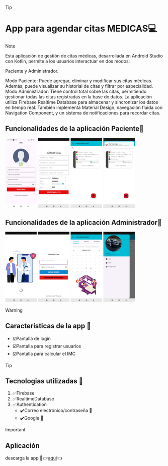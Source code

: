 >[!TIP]
><h1>App para agendar citas MEDICAS💻</h1>

>[!NOTE]   
> <p> Esta aplicación de gestión de citas médicas, desarrollada en Android Studio con Kotlin, permite a los usuarios interactuar en dos modos:
  Paciente y Administrador.

Modo Paciente: Puede agregar, eliminar y modificar sus citas médicas. Además, puede visualizar su historial de citas y filtrar por especialidad.
Modo Administrador: Tiene control total sobre las citas, permitiendo gestionar todas las citas registradas en la base de datos.
La aplicación utiliza Firebase Realtime Database para almacenar y sincronizar los datos en tiempo real. También implementa Material Design,
navegación fluida con Navigation Component, y un sistema de notificaciones para recordar citas. </p>

<h2>Funcionalidades de la aplicación  Paciente📁</h2>
<p><img src="https://github.com/AndyCajas/IMC/blob/master/imagenes/img_registro.jpg?raw=true" width="100" alt=""> <img src="https://github.com/AndyCajas/AdministrarCitas/blob/master/imagenes/img3_p.jpg?raw=true" alt="" width="100">
    <img src="https://github.com/AndyCajas/AdministrarCitas/blob/master/imagenes/img2_p.jpg?raw=true" alt="" width="100">
    <img src="https://github.com/AndyCajas/AdministrarCitas/blob/master/imagenes/img1_p.jpg?raw=true" alt="" width="100">
</p>

<h2>Funcionalidades de la aplicación  Administrador📁</h2>
<p>
  <img src="https://github.com/AndyCajas/AdministrarCitas/blob/master/imagenes/img7_i.jpg?raw=true" width="100" alt=""> 
  <img src="https://github.com/AndyCajas/AdministrarCitas/blob/master/imagenes/img6_a.jpg?raw=true" alt="" width="100">
    <img src="https://github.com/AndyCajas/AdministrarCitas/blob/master/imagenes/img5_a.jpg?raw=true" alt="" width="100">
    <img src="https://github.com/AndyCajas/AdministrarCitas/blob/master/imagenes/img4_a.jpg?raw=true" alt="" width="100">
</p>



>[!WARNING]
><h2>Caracteristicas de la app 📖 </h2>

<ul>
    <li>☑️Pantalla de login</li>
    <li>☑️Pantalla para registrar usuarios</li>
    <li>☑️Pantalla para calcular el IMC</li>
</ul>

>[!TIP]
><h2>Tecnologias utilizadas 📖 </h2>

<ol>
    <li>✅Firebase</li>
    <li>✅RealtimeDatabase</li>
    <li>✅Authentication
        <ul>
    <li>✔️Correo electrónico/contraseña 📧</li>
    <li>✔️Google 📱</li>
    
</ul>
    </li>
</ol>

    
>[!IMPORTANT]
> <h2>Aplicación</h2>


<p>descarga la app 📱👉<a href="imagenes/app-release.apk">aqui</a>👈</p>
